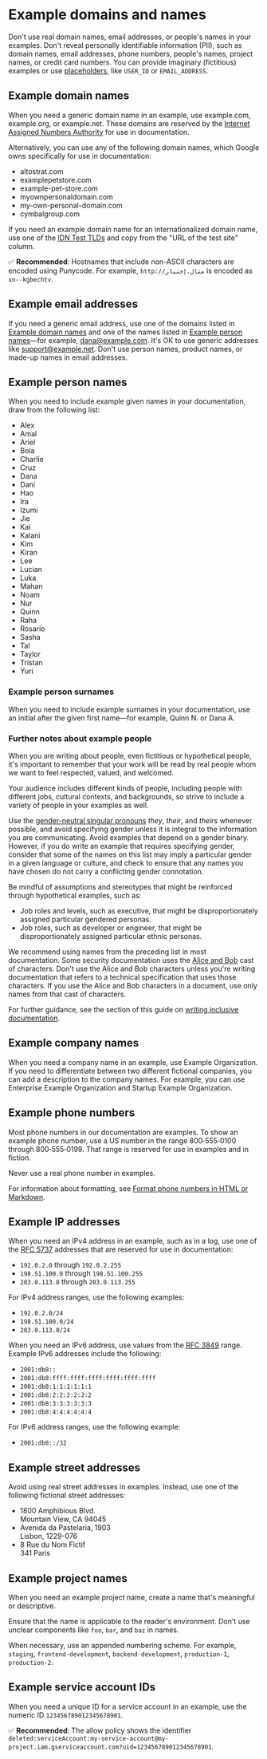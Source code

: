 # Example domains and names

Don't use real domain names, email addresses, or people's names in your examples. Don't reveal personally identifiable information (PII), such as domain names, email addresses, phone numbers, people's names, project names, or credit card numbers. You can provide imaginary (fictitious) examples or use [placeholders](../computer-interfaces/placeholders.md), like `USER_ID` or `EMAIL_ADDRESS`.

## Example domain names

When you need a generic domain name in an example, use example.com, example.org, or example.net. These domains are reserved by the [Internet Assigned Numbers Authority](https://www.iana.org/domains/reserved) for use in documentation.

Alternatively, you can use any of the following domain names, which Google owns specifically for use in documentation:

- altostrat.com
- examplepetstore.com
- example-pet-store.com
- myownpersonaldomain.com
- my-own-personal-domain.com
- cymbalgroup.com

If you need an example domain name for an internationalized domain name, use one of the [IDN Test TLDs](https://en.wikipedia.org/wiki/IDN_Test_TLDs) and copy from the "URL of the test site" column.

✅ **Recommended**: Hostnames that include non-ASCII characters are encoded using Punycode. For example, `http://مثال.إختبار` is encoded as `xn--kgbechtv`.

## Example email addresses

If you need a generic email address, use one of the domains listed in [Example domain names](#example-domain-names) and one of the names listed in [Example person names](#example-person-names)—for example, dana@example.com. It's OK to use generic addresses like support@example.net. Don't use person names, product names, or made-up names in email addresses.

## Example person names

When you need to include example given names in your documentation, draw from the following list:

- Alex
- Amal
- Ariel
- Bola
- Charlie
- Cruz
- Dana
- Dani
- Hao
- Ira
- Izumi
- Jie
- Kai
- Kalani
- Kim
- Kiran
- Lee
- Lucian
- Luka
- Mahan
- Noam
- Nur
- Quinn
- Raha
- Rosario
- Sasha
- Tal
- Taylor
- Tristan
- Yuri

### Example person surnames

When you need to include example surnames in your documentation, use an initial after the given first name—for example, Quinn N. or Dana A.

### Further notes about example people

When you are writing about people, even fictitious or hypothetical people, it's important to remember that your work will be read by real people whom we want to feel respected, valued, and welcomed.

Your audience includes different kinds of people, including people with different jobs, cultural contexts, and backgrounds, so strive to include a variety of people in your examples as well.

Use the [gender-neutral singular pronouns](../grammar/pronouns.md#gender-neutral-pronouns) _they_, _their_, and _theirs_ whenever possible, and avoid specifying gender unless it is integral to the information you are communicating. Avoid examples that depend on a gender binary. However, if you do write an example that requires specifying gender, consider that some of the names on this list may imply a particular gender in a given language or culture, and check to ensure that any names you have chosen do not carry a conflicting gender connotation.

Be mindful of assumptions and stereotypes that might be reinforced through hypothetical examples, such as:

- Job roles and levels, such as executive, that might be disproportionately assigned particular gendered personas.
- Job roles, such as developer or engineer, that might be disproportionately assigned particular ethnic personas.

We recommend using names from the preceding list in most documentation. Some security documentation uses the [Alice and Bob](https://wikipedia.org/wiki/Alice_and_Bob#Cast_of_characters) cast of characters. Don't use the Alice and Bob characters unless you're writing documentation that refers to a technical specification that uses those characters. If you use the Alice and Bob characters in a document, use only names from that cast of characters.

For further guidance, see the section of this guide on [writing inclusive documentation](../general-principles/inclusive-language.md).

## Example company names

When you need a company name in an example, use Example Organization. If you need to differentiate between two different fictional companies, you can add a description to the company names. For example, you can use Enterprise Example Organization and Startup Example Organization.

## Example phone numbers

Most phone numbers in our documentation are examples. To show an example phone number, use a US number in the range 800‑555‑0100 through 800‑555‑0199. That range is reserved for use in examples and in fiction.

Never use a real phone number in examples.

For information about formatting, see [Format phone numbers in HTML or Markdown](../formatting/phone-numbers.md).

## Example IP addresses

When you need an IPv4 address in an example, such as in a log, use one of the [RFC 5737](https://tools.ietf.org/html/rfc5737) addresses that are reserved for use in documentation:

- `192.0.2.0` through `192.0.2.255`
- `198.51.100.0` through `198.51.100.255`
- `203.0.113.0` through `203.0.113.255`

For IPv4 address ranges, use the following examples:

- `192.0.2.0/24`
- `198.51.100.0/24`
- `203.0.113.0/24`

When you need an IPv6 address, use values from the [RFC 3849](https://tools.ietf.org/html/rfc3849) range. Example IPv6 addresses include the following:

- `2001:db8::`
- `2001:db8:ffff:ffff:ffff:ffff:ffff:ffff`
- `2001:db8:1:1:1:1:1:1`
- `2001:db8:2:2:2:2:2:2`
- `2001:db8:3:3:3:3:3:3`
- `2001:db8:4:4:4:4:4:4`

For IPv6 address ranges, use the following example:

- `2001:db8::/32`

## Example street addresses

Avoid using real street addresses in examples. Instead, use one of the following fictional street addresses:

- 1800 Amphibious Blvd.  
  Mountain View, CA 94045
- Avenida da Pastelaria, 1903  
  Lisbon, 1229-076
- 8 Rue du Nom Fictif  
  341 Paris

## Example project names

When you need an example project name, create a name that's meaningful or descriptive.

Ensure that the name is applicable to the reader's environment. Don't use unclear components like `foo`, `bar`, and `baz` in names.

When necessary, use an appended numbering scheme. For example, `staging`, `frontend-development`, `backend-development`, `production-1`, `production-2`.

## Example service account IDs

When you need a unique ID for a service account in an example, use the numeric ID `123456789012345678901`.

✅ **Recommended**: The allow policy shows the identifier `deleted:serviceAccount:my-service-account@my-project.iam.gserviceaccount.com?uid=123456789012345678901`.
